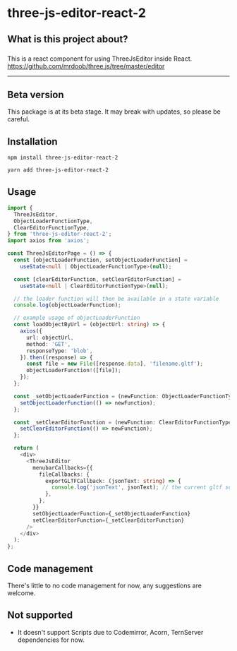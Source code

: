 # three-js-editor-react-2

## What is this project about?

###

This is a react component for using ThreeJsEditor inside React.
https://github.com/mrdoob/three.js/tree/master/editor

---

## Beta version

This package is at its beta stage. It may break with updates, so please be careful.

## Installation

```
npm install three-js-editor-react-2

yarn add three-js-editor-react-2
```

## Usage

```ts
import {
  ThreeJsEditor,
  ObjectLoaderFunctionType,
  ClearEditorFunctionType,
} from 'three-js-editor-react-2';
import axios from 'axios';

const ThreeJsEditorPage = () => {
  const [objectLoaderFunction, setObjectLoaderFunction] =
    useState<null | ObjectLoaderFunctionType>(null);

  const [clearEditorFunction, setClearEditorFunction] =
    useState<null | ClearEditorFunctionType>(null);

  // the loader function will then be available in a state variable
  console.log(objectLoaderFunction);

  // example usage of objectLoaderFunction
  const loadObjectByUrl = (objectUrl: string) => {
    axios({
      url: objectUrl,
      method: 'GET',
      responseType: 'blob',
    }).then((response) => {
      const file = new File([response.data], 'filename.gltf');
      objectLoaderFunction!([file]);
    });
  };

  const _setObjectLoaderFunction = (newFunction: ObjectLoaderFunctionType) => {
    setObjectLoaderFunction(() => newFunction);
  };

  const _setClearEditorFunction = (newFunction: ClearEditorFunctionType) => {
    setClearEditorFunction(() => newFunction);
  };

  return (
    <div>
      <ThreeJsEditor
        menubarCallbacks={{
          fileCallbacks: {
            exportGLTFCallback: (jsonText: string) => {
              console.log('jsonText', jsonText); // the current gltf scene in string format
            },
          },
        }}
        setObjectLoaderFunction={_setObjectLoaderFunction}
        setClearEditorFunction={_setClearEditorFunction}
      />
    </div>
  );
};
```

## Code management

There's little to no code management for now, any suggestions are welcome.

## Not supported

- It doesn't support Scripts due to Codemirror, Acorn, TernServer dependencies for now.
